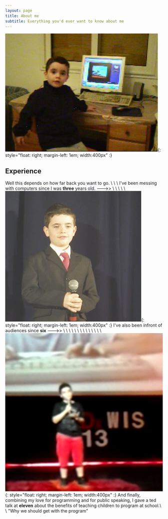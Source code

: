 ```yaml
---
layout: page
title: About me
subtitle: Everything you'd ever want to know about me
---
```





![three year old me](/img/about_me/computer.png){: style="float: right; margin-left: 1em; width:400px" :}
## Experience
Well this depends on how far back you want to go. \\
\\
\\
I've been messing with computers since I was __three__ years old. --->>
\\
\\
\\
\\
\\
![6 year old speech](/img/about_me/6yoSpeech.jpg){: style="float: right; margin-left: 1em; width:400px"  :}
I've also been infront of audiences since __six__ --->>
\\
\\
\\
\\
\\
\\
\\
\\
\\
\\
\\
\\
\\
\\
![both](/img/about_me/tedx.png){: style="float: right; margin-left: 1em; width:400px"  :}
And finally, combining my love for programming and for public speaking, I gave a ted talk at __eleven__ about the benefits of teaching children to program at school.\\
\\
"Why we should get with the program"

